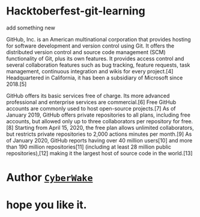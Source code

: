 # Hacktoberfest-git-learning
add something new

GitHub, Inc. is an American multinational corporation that provides hosting for software development and version control using Git. It offers the distributed version control and source code management (SCM) functionality of Git, plus its own features. It provides access control and several collaboration features such as bug tracking, feature requests, task management, continuous integration and wikis for every project.[4] Headquartered in California, it has been a subsidiary of Microsoft since 2018.[5]

GitHub offers its basic services free of charge. Its more advanced professional and enterprise services are commercial.[6] Free GitHub accounts are commonly used to host open-source projects.[7] As of January 2019, GitHub offers private repositories to all plans, including free accounts, but allowed only up to three collaborators per repository for free.[8] Starting from April 15, 2020, the free plan allows unlimited collaborators, but restricts private repositories to 2,000 actions minutes per month.[9] As of January 2020, GitHub reports having over 40 million users[10] and more than 190 million repositories[11] (including at least 28 million public repositories),[12] making it the largest host of source code in the world.[13]

# Author [`CyberWake`](https://github.com/CyberWake)
# hope you like it.
